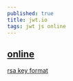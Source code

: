 ```yaml
---
published: true
title: jwt.io
tags: jwt js online
---
```

## [online](https://jwt.io/)

[rsa key format](]https://crypto.stackexchange.com/questions/46893/is-there-a-specification-for-the-begin-rsa-private-key-format)